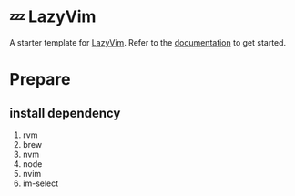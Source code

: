 # 💤 LazyVim

A starter template for [LazyVim](https://github.com/LazyVim/LazyVim).
Refer to the [documentation](https://lazyvim.github.io/installation) to get started.


# Prepare

## install dependency
1. rvm
2. brew
3. nvm
4. node
5. nvim
6. im-select
